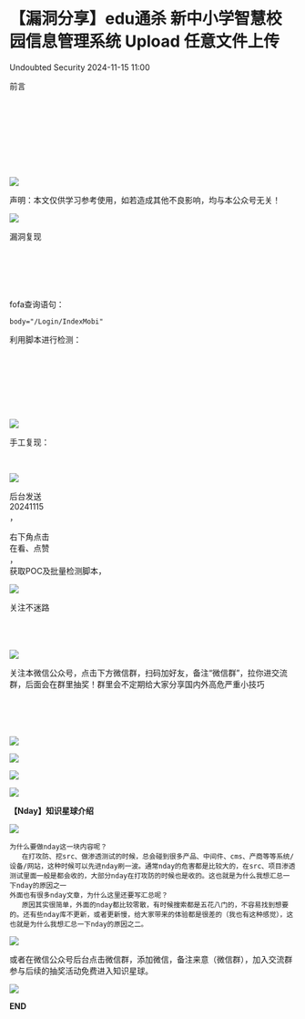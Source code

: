 #  【漏洞分享】edu通杀 新中小学智慧校园信息管理系统 Upload 任意文件上传   
 Undoubted Security   2024-11-15 11:00  
  
前言  
‍  
‍  
‍  
‍  
‍  
‍  
‍  
‍  
  
  
![](https://mmbiz.qpic.cn/sz_mmbiz_png/DLnxHnM3icnKVibeL72YzLH79T4AjdRH13DzX1avCNqbSeU0Xb1nicv59X6oLLh7kDFEvYM8xzc2FNaTyUeuPNejw/640?wx_fmt=png "")  
  
声明：本文仅供学习参考使用，如若造成其他不良影响，均与本公众号无关！  
  
![](https://mmbiz.qpic.cn/sz_mmbiz_png/DLnxHnM3icnKKVhibmmQYk6h7BJniaX1Pkr9ic8Xw9Fu6W3ObsRKIxiaOQ698AxA5OUUiaHO2DZlBAlpjibzKAuNMEYmw/640?wx_fmt=png&from=appmsg "")  
  
漏洞复现  
‍  
‍  
‍  
‍  
‍  
  
fofa查询语句：  
```
body="/Login/IndexMobi"
```  
  
‍利用脚本进行检测：  
‍  
‍  
‍  
‍  
‍  
  
‍  
  
![](https://mmbiz.qpic.cn/sz_mmbiz_png/DLnxHnM3icnJZ0w06sxZvssoUwUUXxRyicTMhZic6ZnXBroL1OEZGCCXt6prWA2pXnlB1q3yjToNF9sz54icib4OQjA/640?wx_fmt=png&from=appmsg "")  
  
手工复现：  
  
‍  
  
![](https://mmbiz.qpic.cn/sz_mmbiz_png/DLnxHnM3icnJZ0w06sxZvssoUwUUXxRyiczuEXu4N7Coj12lSibhiaUAolbnsniblku6KWDsHYSGPn3PKCCkUuIjV7g/640?wx_fmt=png&from=appmsg "")  
  
后台发送  
20241115  
，  
  
右下角点击  
在看、点赞  
，  
获取POC及批量检测脚本，  
  
![](https://mmbiz.qpic.cn/sz_mmbiz_png/DLnxHnM3icnJZ0w06sxZvssoUwUUXxRyicOHlvHxK5Ul4lhPJyyAGpicwGic9KBjM8c1V12fspuG8OtQX6zpicgM2kA/640?wx_fmt=png&from=appmsg "")  
  
  
关注不迷路  
‍  
‍  
‍  
  
  
![](https://mmbiz.qpic.cn/sz_mmbiz_png/DLnxHnM3icnLC22Wa3B8Lb3AkPOhcfqzORXBdEyiajPX2GJd1patuUzlhgOZia7X11licPvQvJviakdHTDt0NWxjicOw/640?wx_fmt=png&from=appmsg "")  
  
关注本微信公众号，点击下方微信群，扫码加好友，备注“微信群”，拉你进交流群，后面会在群里抽奖！群里会不定期给大家分享国内外高危严重小技巧  
‍  
‍  
‍  
‍  
  
![](https://mmbiz.qpic.cn/sz_mmbiz_png/DLnxHnM3icnKbC2ETLKh1mlITyPdJX8ESLkEQSGHGmvkt50WtyE0TiaTZvw9XQxB1vZGA0CaLhxV7yfXiaR2fJznA/640?wx_fmt=png&from=appmsg "")  
  
![](https://mmbiz.qpic.cn/sz_mmbiz_jpg/DLnxHnM3icnKbC2ETLKh1mlITyPdJX8ESLV1l8YTTFX7UGNEfVj6Vro8R9IZ0tGWZ6c2iae63xyutfY8gKr8JqiaQ/640?wx_fmt=jpeg&from=appmsg "")  
  
![](https://mmbiz.qpic.cn/sz_mmbiz_png/DLnxHnM3icnImqlUjcJo52mlnG45ZdOjgL1WSJlwNlgLkMosQnqib0eJJCQpibhGnlBNI8pP0lbicnk1sv5TiaQQvMQ/640?wx_fmt=png "")  
  
![](https://mmbiz.qpic.cn/sz_mmbiz_png/DLnxHnM3icnImqlUjcJo52mlnG45ZdOjgDqZmZibia8anIziaID45XULyF2Xr7ebeDbnicK0FyicribzcMibeCG7g9tyaQ/640?wx_fmt=png "")  
  
  
**【Nday】知识星球介绍**  
  
  
![](https://mmbiz.qpic.cn/sz_mmbiz_png/DLnxHnM3icnKnOBpBfWhj6WcA84aJtLGfbUEM2lhs30v4Aw4UP4RydILxkkxibTTweNQYVC0wa6TD1omtTt49utA/640?wx_fmt=png&from=appmsg "")  
  
```
为什么要做nday这一块内容呢？  
   在打攻防、挖src、做渗透测试的时候，总会碰到很多产品、中间件、cms、产商等等系统/设备/网站，这种时候可以先进nday刷一波。通常nday的危害都是比较大的，在src、项目渗透测试里面一般是都会收的，大部分nday在打攻防的时候也是收的。这也就是为什么我想汇总一下nday的原因之一
外面也有很多nday文章，为什么这里还要写汇总呢？
   原因其实很简单，外面的nday都比较零散，有时候搜索都是五花八门的，不容易找到想要的。还有些nday库不更新，或者更新慢，给大家带来的体验都是很差的（我也有这种感觉），这也就是为什么我想汇总一下nday的原因之二。
```  
  
![](https://mmbiz.qpic.cn/sz_mmbiz_jpg/DLnxHnM3icnKnOBpBfWhj6WcA84aJtLGf4UtFl3qMwg7LFksnLNnfmF6pMUp3yxZsia3iaWxOIM0IuP4yP5LFYibVw/640?wx_fmt=jpeg&from=appmsg "")  
  
或者在微信公众号后台点击微信群，添加微信，备注来意（微信群），加入交流群参与后续的抽奖活动免费进入知识星球。  
  
![](https://mmbiz.qpic.cn/sz_mmbiz_png/DLnxHnM3icnLC22Wa3B8Lb3AkPOhcfqzOgPVvZS2m3yFq0p9LSPmyFxlyEYVJQibItTiaWNiakooek4s6dV5tZCDEQ/640?wx_fmt=png&from=appmsg "")  
  
  
**END**  
  
  
  
  
  
  
  
  
